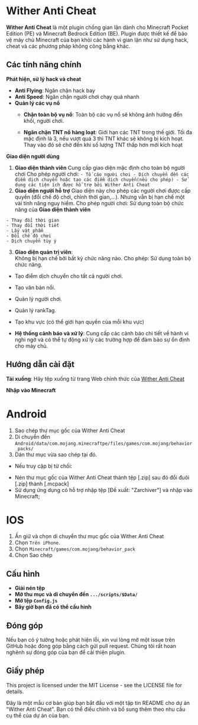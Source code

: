 # Wither Anti Cheat

**Wither Anti Cheat** là một plugin chống gian lận dành cho Minecraft Pocket Edition (PE) và Minecraft Bedrock Edition (BE). Plugin được thiết kế để bảo vệ máy chủ Minecraft của bạn khỏi các hành vi gian lận như sử dụng hack, cheat và các phương pháp không công bằng khác.

## Các tính năng chính

**Phát hiện, sử lý hack và cheat**
- **Anti Flying**: Ngăn chặn hack bay
- **Anti Speed**: Ngăn chặn người chơi chạy quá nhanh
- **Quản lý các vụ nổ**
  - **Chặn toàn bộ vụ nổ**: Toàn bộ các vụ nổ sẽ không ảnh hưởng đến khối, người chơi.
  
  - **Ngăn chặn TNT nổ hàng loạt**: Giới hạn các TNT trong thế giới. Tối đa mặc định là 3, nếu vượt quá 3 thì TNT khác sẽ không bị kích hoạt. Thay vào đó sẽ chờ đến khi số lượng TNT thấp hơn mới kích hoạt

**Giao diện người dùng**
  1. **Giao diện thành viên**
    Cung cấp giao diện mặc định cho toàn bộ người chơi
  Cho phép người chơi:
`
    - Tố cáo người chơi
    - Dịch chuyển đến các điểm dịch chuyển hoặc tạo các điểm dịch chuyển(nếu cho phép)
    - Sử dụng các tiện ích được hỗ trợ bởi Wither Anti Cheat
  `
  3. **Giao diện người hỗ trợ**
    Giao diện này cho phép các người chơi được cấp quyền (đổi chế độ chơi, chỉnh thời gian,...). Nhưng vẫn bị hạn chế một vài tính năng nguy hiểm.
  Cho phép người chơi:
   Sử dụng toàn bộ chức năng của **Giao diện thành viên**
   ```
   - Thay đổi thời gian
   - Thay đổi thời tiết
   - Lấy vật phẩm
   - Đổi chế độ chơi
   - Dịch chuyển tùy ý
   ```
  
  3. **Giao diện quản trị viên**:\
    Không bị hạn chế bởi bất kỳ chức năng nào.
  Cho phép:
   Sử dụng toàn bộ chức năng.
   - Tạo điểm dịch chuyển cho tất cả người chơi.
   - Tạo văn bản nổi.
   - Quản lý người chơi.
   - Quản lý rankTag.
   - Tạo khu vực (có thể giới hạn quyền của mỗi khu vực)
    
- **Hệ thống cảnh báo và xử lý**: Cung cấp các cảnh báo chi tiết về hành vi nghi ngờ và có thể tự động xử lý các trường hợp để đảm bảo sự ổn định cho máy chủ.

## Hướng dẫn cài đặt
**Tải xuống**: Hãy tệp xuống từ trang Web chính thức của [Wither Anti Cheat](https://sites.google.com/view/wither-anti-cheat/wither-anti-cheat)

**Nhập vào Minecraft**
 # Android 
  1. Sao chép thư mục gốc của Wither Anti Cheat
  2. Di chuyển đến `Android/data/com.mojang.minecraftpe/files/games/com.mojang/behavior_packs/`
  3. Dán thư mục vừa sao chép tại đó.
  
  * Nếu truy cập bị từ chối:
  - Nén thư mục gốc của Wither Anti Cheat thành tệp [.zip] sau đó đổi đuôi [.zip] thành [.mcpack]
  - Sử dụng ứng dụng có hỗ trợ nhập tệp [Đề xuất: "Zarchiver"] và nhập vào Minecraft;
 
 # IOS
  1. Ấn giữ và chọn di chuyển thư mục gốc của Wither Anti Cheat
  2. Chọn `Trên iPhone`.
  3. Chọn `Minecraft/games/com.mojang/behavior_pack`
  4. Chọn Sao chép

## Cấu hình
- **Giải nén tệp**
- **Mở thu mục và di chuyển đến `.../scripts/$Data/`**
- **Mở tệp `Config.js`**
- **Bây giờ bạn đã có thể cấu hình**
## Đóng góp

Nếu bạn có ý tưởng hoặc phát hiện lỗi, xin vui lòng mở một issue trên GitHub hoặc đóng góp bằng cách gửi pull request. Chúng tôi rất hoan nghênh sự đóng góp của bạn để cải thiện plugin.

## Giấy phép

This project is licensed under the MIT License - see the LICENSE file for details.

Đây là một mẫu cơ bản giúp bạn bắt đầu với một tập tin README cho dự án "Wither Anti Cheat". Bạn có thể điều chỉnh và bổ sung thêm theo nhu cầu cụ thể của dự án của bạn.
